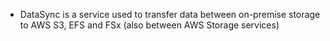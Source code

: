 * DataSync is a service used to transfer data between on-premise storage to AWS S3, EFS and FSx (also between AWS Storage services)
